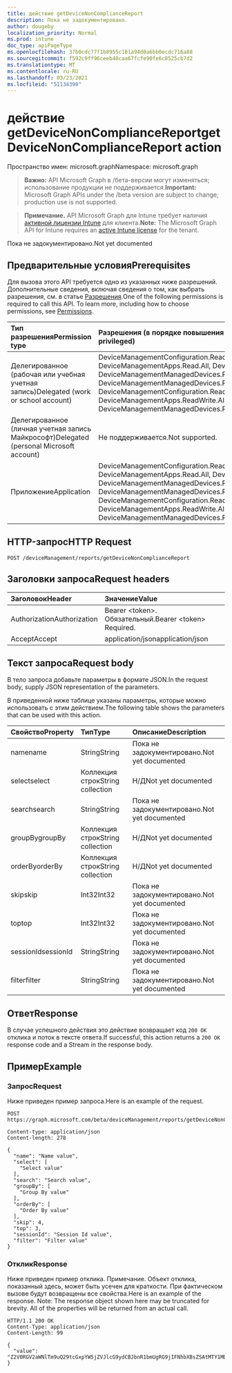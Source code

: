 ```yaml
---
title: действие getDeviceNonComplianceReport
description: Пока не задокументировано.
author: dougeby
localization_priority: Normal
ms.prod: intune
doc_type: apiPageType
ms.openlocfilehash: 37b0cdc77f1b8955c181a94d0a6bb0ecdc716a88
ms.sourcegitcommit: f592c9ff96ceeb40caa67fcfe90fe6c8525cb7d2
ms.translationtype: MT
ms.contentlocale: ru-RU
ms.lasthandoff: 03/23/2021
ms.locfileid: "51134398"
---
```

# <a name="getdevicenoncompliancereport-action"></a><span data-ttu-id="58039-103">действие getDeviceNonComplianceReport</span><span class="sxs-lookup"><span data-stu-id="58039-103">getDeviceNonComplianceReport action</span></span>

<span data-ttu-id="58039-104">Пространство имен: microsoft.graph</span><span class="sxs-lookup"><span data-stu-id="58039-104">Namespace: microsoft.graph</span></span>

> <span data-ttu-id="58039-105">**Важно:** API Microsoft Graph в /бета-версии могут изменяться; использование продукции не поддерживается.</span><span class="sxs-lookup"><span data-stu-id="58039-105">**Important:** Microsoft Graph APIs under the /beta version are subject to change; production use is not supported.</span></span>

> <span data-ttu-id="58039-106">**Примечание.** API Microsoft Graph для Intune требует наличия [активной лицензии Intune](https://go.microsoft.com/fwlink/?linkid=839381) для клиента.</span><span class="sxs-lookup"><span data-stu-id="58039-106">**Note:** The Microsoft Graph API for Intune requires an [active Intune license](https://go.microsoft.com/fwlink/?linkid=839381) for the tenant.</span></span>

<span data-ttu-id="58039-107">Пока не задокументировано.</span><span class="sxs-lookup"><span data-stu-id="58039-107">Not yet documented</span></span>

## <a name="prerequisites"></a><span data-ttu-id="58039-108">Предварительные условия</span><span class="sxs-lookup"><span data-stu-id="58039-108">Prerequisites</span></span>
<span data-ttu-id="58039-p101">Для вызова этого API требуется одно из указанных ниже разрешений. Дополнительные сведения, включая сведения о том, как выбрать разрешения, см. в статье [Разрешения](/graph/permissions-reference).</span><span class="sxs-lookup"><span data-stu-id="58039-p101">One of the following permissions is required to call this API. To learn more, including how to choose permissions, see [Permissions](/graph/permissions-reference).</span></span>

|<span data-ttu-id="58039-111">Тип разрешения</span><span class="sxs-lookup"><span data-stu-id="58039-111">Permission type</span></span>|<span data-ttu-id="58039-112">Разрешения (в порядке повышения привилегий)</span><span class="sxs-lookup"><span data-stu-id="58039-112">Permissions (from least to most privileged)</span></span>|
|:---|:---|
|<span data-ttu-id="58039-113">Делегированное (рабочая или учебная учетная запись)</span><span class="sxs-lookup"><span data-stu-id="58039-113">Delegated (work or school account)</span></span>|<span data-ttu-id="58039-114">DeviceManagementConfiguration.Read.All, DeviceManagementConfiguration.ReadWrite.All, DeviceManagementApps.Read.All, DeviceManagementApps.ReadWrite.All, DeviceManagementManagedDevices.Read.All, DeviceManagementManagedDevices.ReadWrite.All</span><span class="sxs-lookup"><span data-stu-id="58039-114">DeviceManagementConfiguration.Read.All, DeviceManagementConfiguration.ReadWrite.All, DeviceManagementApps.Read.All, DeviceManagementApps.ReadWrite.All, DeviceManagementManagedDevices.Read.All, DeviceManagementManagedDevices.ReadWrite.All</span></span>|
|<span data-ttu-id="58039-115">Делегированное (личная учетная запись Майкрософт)</span><span class="sxs-lookup"><span data-stu-id="58039-115">Delegated (personal Microsoft account)</span></span>|<span data-ttu-id="58039-116">Не поддерживается.</span><span class="sxs-lookup"><span data-stu-id="58039-116">Not supported.</span></span>|
|<span data-ttu-id="58039-117">Приложение</span><span class="sxs-lookup"><span data-stu-id="58039-117">Application</span></span>|<span data-ttu-id="58039-118">DeviceManagementConfiguration.Read.All, DeviceManagementConfiguration.ReadWrite.All, DeviceManagementApps.Read.All, DeviceManagementApps.ReadWrite.All, DeviceManagementManagedDevices.Read.All, DeviceManagementManagedDevices.ReadWrite.All</span><span class="sxs-lookup"><span data-stu-id="58039-118">DeviceManagementConfiguration.Read.All, DeviceManagementConfiguration.ReadWrite.All, DeviceManagementApps.Read.All, DeviceManagementApps.ReadWrite.All, DeviceManagementManagedDevices.Read.All, DeviceManagementManagedDevices.ReadWrite.All</span></span>|

## <a name="http-request"></a><span data-ttu-id="58039-119">HTTP-запрос</span><span class="sxs-lookup"><span data-stu-id="58039-119">HTTP Request</span></span>
<!-- {
  "blockType": "ignored"
}
-->
``` http
POST /deviceManagement/reports/getDeviceNonComplianceReport
```

## <a name="request-headers"></a><span data-ttu-id="58039-120">Заголовки запроса</span><span class="sxs-lookup"><span data-stu-id="58039-120">Request headers</span></span>
|<span data-ttu-id="58039-121">Заголовок</span><span class="sxs-lookup"><span data-stu-id="58039-121">Header</span></span>|<span data-ttu-id="58039-122">Значение</span><span class="sxs-lookup"><span data-stu-id="58039-122">Value</span></span>|
|:---|:---|
|<span data-ttu-id="58039-123">Authorization</span><span class="sxs-lookup"><span data-stu-id="58039-123">Authorization</span></span>|<span data-ttu-id="58039-124">Bearer &lt;token&gt;. Обязательный.</span><span class="sxs-lookup"><span data-stu-id="58039-124">Bearer &lt;token&gt; Required.</span></span>|
|<span data-ttu-id="58039-125">Accept</span><span class="sxs-lookup"><span data-stu-id="58039-125">Accept</span></span>|<span data-ttu-id="58039-126">application/json</span><span class="sxs-lookup"><span data-stu-id="58039-126">application/json</span></span>|

## <a name="request-body"></a><span data-ttu-id="58039-127">Текст запроса</span><span class="sxs-lookup"><span data-stu-id="58039-127">Request body</span></span>
<span data-ttu-id="58039-128">В тело запроса добавьте параметры в формате JSON.</span><span class="sxs-lookup"><span data-stu-id="58039-128">In the request body, supply JSON representation of the parameters.</span></span>

<span data-ttu-id="58039-129">В приведенной ниже таблице указаны параметры, которые можно использовать с этим действием.</span><span class="sxs-lookup"><span data-stu-id="58039-129">The following table shows the parameters that can be used with this action.</span></span>

|<span data-ttu-id="58039-130">Свойство</span><span class="sxs-lookup"><span data-stu-id="58039-130">Property</span></span>|<span data-ttu-id="58039-131">Тип</span><span class="sxs-lookup"><span data-stu-id="58039-131">Type</span></span>|<span data-ttu-id="58039-132">Описание</span><span class="sxs-lookup"><span data-stu-id="58039-132">Description</span></span>|
|:---|:---|:---|
|<span data-ttu-id="58039-133">name</span><span class="sxs-lookup"><span data-stu-id="58039-133">name</span></span>|<span data-ttu-id="58039-134">String</span><span class="sxs-lookup"><span data-stu-id="58039-134">String</span></span>|<span data-ttu-id="58039-135">Пока не задокументировано.</span><span class="sxs-lookup"><span data-stu-id="58039-135">Not yet documented</span></span>|
|<span data-ttu-id="58039-136">select</span><span class="sxs-lookup"><span data-stu-id="58039-136">select</span></span>|<span data-ttu-id="58039-137">Коллекция строк</span><span class="sxs-lookup"><span data-stu-id="58039-137">String collection</span></span>|<span data-ttu-id="58039-138">Н/Д</span><span class="sxs-lookup"><span data-stu-id="58039-138">Not yet documented</span></span>|
|<span data-ttu-id="58039-139">search</span><span class="sxs-lookup"><span data-stu-id="58039-139">search</span></span>|<span data-ttu-id="58039-140">String</span><span class="sxs-lookup"><span data-stu-id="58039-140">String</span></span>|<span data-ttu-id="58039-141">Пока не задокументировано.</span><span class="sxs-lookup"><span data-stu-id="58039-141">Not yet documented</span></span>|
|<span data-ttu-id="58039-142">groupBy</span><span class="sxs-lookup"><span data-stu-id="58039-142">groupBy</span></span>|<span data-ttu-id="58039-143">Коллекция строк</span><span class="sxs-lookup"><span data-stu-id="58039-143">String collection</span></span>|<span data-ttu-id="58039-144">Н/Д</span><span class="sxs-lookup"><span data-stu-id="58039-144">Not yet documented</span></span>|
|<span data-ttu-id="58039-145">orderBy</span><span class="sxs-lookup"><span data-stu-id="58039-145">orderBy</span></span>|<span data-ttu-id="58039-146">Коллекция строк</span><span class="sxs-lookup"><span data-stu-id="58039-146">String collection</span></span>|<span data-ttu-id="58039-147">Н/Д</span><span class="sxs-lookup"><span data-stu-id="58039-147">Not yet documented</span></span>|
|<span data-ttu-id="58039-148">skip</span><span class="sxs-lookup"><span data-stu-id="58039-148">skip</span></span>|<span data-ttu-id="58039-149">Int32</span><span class="sxs-lookup"><span data-stu-id="58039-149">Int32</span></span>|<span data-ttu-id="58039-150">Пока не задокументировано.</span><span class="sxs-lookup"><span data-stu-id="58039-150">Not yet documented</span></span>|
|<span data-ttu-id="58039-151">top</span><span class="sxs-lookup"><span data-stu-id="58039-151">top</span></span>|<span data-ttu-id="58039-152">Int32</span><span class="sxs-lookup"><span data-stu-id="58039-152">Int32</span></span>|<span data-ttu-id="58039-153">Пока не задокументировано.</span><span class="sxs-lookup"><span data-stu-id="58039-153">Not yet documented</span></span>|
|<span data-ttu-id="58039-154">sessionId</span><span class="sxs-lookup"><span data-stu-id="58039-154">sessionId</span></span>|<span data-ttu-id="58039-155">String</span><span class="sxs-lookup"><span data-stu-id="58039-155">String</span></span>|<span data-ttu-id="58039-156">Пока не задокументировано.</span><span class="sxs-lookup"><span data-stu-id="58039-156">Not yet documented</span></span>|
|<span data-ttu-id="58039-157">filter</span><span class="sxs-lookup"><span data-stu-id="58039-157">filter</span></span>|<span data-ttu-id="58039-158">String</span><span class="sxs-lookup"><span data-stu-id="58039-158">String</span></span>|<span data-ttu-id="58039-159">Пока не задокументировано.</span><span class="sxs-lookup"><span data-stu-id="58039-159">Not yet documented</span></span>|



## <a name="response"></a><span data-ttu-id="58039-160">Ответ</span><span class="sxs-lookup"><span data-stu-id="58039-160">Response</span></span>
<span data-ttu-id="58039-161">В случае успешного действия это действие возвращает код `200 OK` отклика и поток в тексте ответа.</span><span class="sxs-lookup"><span data-stu-id="58039-161">If successful, this action returns a `200 OK` response code and a Stream in the response body.</span></span>

## <a name="example"></a><span data-ttu-id="58039-162">Пример</span><span class="sxs-lookup"><span data-stu-id="58039-162">Example</span></span>

### <a name="request"></a><span data-ttu-id="58039-163">Запрос</span><span class="sxs-lookup"><span data-stu-id="58039-163">Request</span></span>
<span data-ttu-id="58039-164">Ниже приведен пример запроса.</span><span class="sxs-lookup"><span data-stu-id="58039-164">Here is an example of the request.</span></span>
``` http
POST https://graph.microsoft.com/beta/deviceManagement/reports/getDeviceNonComplianceReport

Content-type: application/json
Content-length: 278

{
  "name": "Name value",
  "select": [
    "Select value"
  ],
  "search": "Search value",
  "groupBy": [
    "Group By value"
  ],
  "orderBy": [
    "Order By value"
  ],
  "skip": 4,
  "top": 3,
  "sessionId": "Session Id value",
  "filter": "Filter value"
}
```

### <a name="response"></a><span data-ttu-id="58039-165">Отклик</span><span class="sxs-lookup"><span data-stu-id="58039-165">Response</span></span>
<span data-ttu-id="58039-p102">Ниже приведен пример отклика. Примечание. Объект отклика, показанный здесь, может быть усечен для краткости. При фактическом вызове будут возвращены все свойства.</span><span class="sxs-lookup"><span data-stu-id="58039-p102">Here is an example of the response. Note: The response object shown here may be truncated for brevity. All of the properties will be returned from an actual call.</span></span>
``` http
HTTP/1.1 200 OK
Content-Type: application/json
Content-Length: 99

{
  "value": "Z2V0RGV2aWNlTm9uQ29tcGxpYW5jZVJlcG9ydCBJbnR1bmUgRG9jIFNhbXBsZSAtMTY1MDA3NDI3OA=="
}
```




